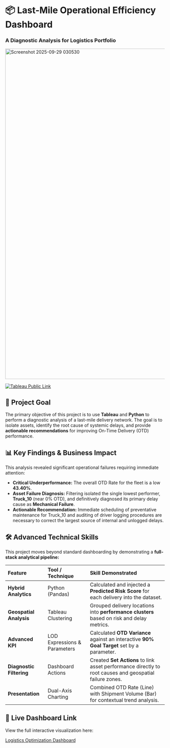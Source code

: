 # 📦 Last-Mile Operational Efficiency Dashboard
### A Diagnostic Analysis for Logistics Portfolio
<img width="1103" height="1042" alt="Screenshot 2025-09-29 030530" src="https://github.com/user-attachments/assets/b6a642bc-c05c-49b0-9c78-37addf8cb809" />

[![Tableau Public Link](https://img.shields.io/badge/View%20Live%20Dashboard-Tableau%20Public-blue?style=flat&logo=tableau)](https://public.tableau.com/app/profile/siri.yellu/viz/LogisticsOptimizationDashboard/Dashboard1?publish=yes)

## 📌 Project Goal

The primary objective of this project is to use **Tableau** and **Python** to perform a diagnostic analysis of a last-mile delivery network. The goal is to isolate assets, identify the root cause of systemic delays, and provide **actionable recommendations** for improving On-Time Delivery (OTD) performance.

## 📊 Key Findings & Business Impact

This analysis revealed significant operational failures requiring immediate attention:

* **Critical Underperformance:** The overall OTD Rate for the fleet is a low **43.40%**.
* **Asset Failure Diagnosis:** Filtering isolated the single lowest performer, **Truck\_10** (near 0% OTD), and definitively diagnosed its primary delay cause as **Mechanical Failure**.
* **Actionable Recommendation:** Immediate scheduling of preventative maintenance for Truck\_10 and auditing of driver logging procedures are necessary to correct the largest source of internal and unlogged delays.

## 🛠 Advanced Technical Skills

This project moves beyond standard dashboarding by demonstrating a **full-stack analytical pipeline:**

| Feature | Tool / Technique | Skill Demonstrated |
| :--- | :--- | :--- |
| **Hybrid Analytics** | Python (Pandas) | Calculated and injected a **Predicted Risk Score** for each delivery into the dataset. |
| **Geospatial Analysis** | Tableau Clustering | Grouped delivery locations into **performance clusters** based on risk and delay metrics. |
| **Advanced KPI** | LOD Expressions & Parameters | Calculated **OTD Variance** against an interactive **$90\%$ Goal Target** set by a parameter. |
| **Diagnostic Filtering**| Dashboard Actions | Created **Set Actions** to link asset performance directly to root causes and geospatial failure zones. |
| **Presentation** | Dual-Axis Charting | Combined OTD Rate (Line) with Shipment Volume (Bar) for contextual trend analysis. |

## 🔗 Live Dashboard Link

View the full interactive visualization here:

[Logistics Optimization Dashboard](https://public.tableau.com/app/profile/siri.yellu/viz/LogisticsOptimizationDashboard/Dashboard1?publish=yes)
